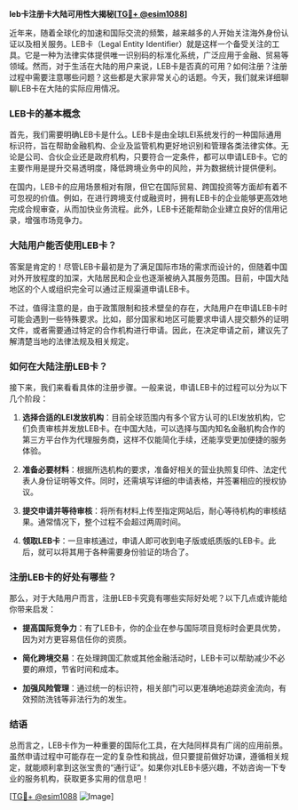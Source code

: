 **leb卡注册卡大陆可用性大揭秘[[TG💪+ @esim1088](https://t.me/s/esim1088)]**

近年来，随着全球化的加速和国际交流的频繁，越来越多的人开始关注海外身份认证以及相关服务。LEB卡（Legal Entity Identifier）就是这样一个备受关注的工具。它是一种为法律实体提供唯一识别码的标准化系统，广泛应用于金融、贸易等领域。然而，对于生活在大陆的用户来说，LEB卡是否真的可用？如何注册？注册过程中需要注意哪些问题？这些都是大家非常关心的话题。今天，我们就来详细聊聊LEB卡在大陆的实际应用情况。

### LEB卡的基本概念

首先，我们需要明确LEB卡是什么。LEB卡是由全球LEI系统发行的一种国际通用标识符，旨在帮助金融机构、企业及监管机构更好地识别和管理各类法律实体。无论是公司、合伙企业还是政府机构，只要符合一定条件，都可以申请LEB卡。它的主要作用是提升交易透明度，降低跨境业务中的风险，并为数据统计提供便利。

在国内，LEB卡的应用场景相对有限，但它在国际贸易、跨国投资等方面却有着不可忽视的价值。例如，在进行跨境支付或融资时，拥有LEB卡的企业能够更高效地完成合规审查，从而加快业务流程。此外，LEB卡还能帮助企业建立良好的信用记录，增强市场竞争力。

### 大陆用户能否使用LEB卡？

答案是肯定的！尽管LEB卡最初是为了满足国际市场的需求而设计的，但随着中国对外开放程度的加深，大陆居民和企业也逐渐被纳入其服务范围。目前，中国大陆地区的个人或组织完全可以通过正规渠道申请LEB卡。

不过，值得注意的是，由于政策限制和技术壁垒的存在，大陆用户在申请LEB卡时可能会遇到一些特殊要求。比如，部分国家和地区可能要求申请人提交额外的证明文件，或者需要通过特定的合作机构进行申请。因此，在决定申请之前，建议先了解清楚当地的法律法规及相关规定。

### 如何在大陆注册LEB卡？

接下来，我们来看看具体的注册步骤。一般来说，申请LEB卡的过程可以分为以下几个阶段：

1. **选择合适的LEI发放机构**：目前全球范围内有多个官方认可的LEI发放机构，它们负责审核并发放LEB卡。在中国大陆，可以选择与国内知名金融机构合作的第三方平台作为代理服务商，这样不仅能简化手续，还能享受更加便捷的服务体验。

2. **准备必要材料**：根据所选机构的要求，准备好相关的营业执照复印件、法定代表人身份证明等文件。同时，还需填写详细的申请表格，并签署相应的授权协议。

3. **提交申请并等待审核**：将所有材料上传至指定网站后，耐心等待机构的审核结果。通常情况下，整个过程不会超过两周时间。

4. **领取LEB卡**：一旦审核通过，申请人即可收到电子版或纸质版的LEB卡。此后，就可以将其用于各种需要身份验证的场合了。

### 注册LEB卡的好处有哪些？

那么，对于大陆用户而言，注册LEB卡究竟有哪些实际好处呢？以下几点或许能给你带来启发：

- **提高国际竞争力**：有了LEB卡，你的企业在参与国际项目竞标时会更具优势，因为对方更容易信任你的资质。
  
- **简化跨境交易**：在处理跨国汇款或其他金融活动时，LEB卡可以帮助减少不必要的麻烦，节省时间和成本。
  
- **加强风险管理**：通过统一的标识符，相关部门可以更准确地追踪资金流向，有效预防洗钱等非法行为的发生。

### 结语

总而言之，LEB卡作为一种重要的国际化工具，在大陆同样具有广阔的应用前景。虽然申请过程中可能存在一定的复杂性和挑战，但只要提前做好功课，遵循相关规定，就能顺利拿到这张宝贵的“通行证”。如果你对LEB卡感兴趣，不妨咨询一下专业的服务机构，获取更多实用的信息吧！

[[TG💪+ @esim1088](https://t.me/s/esim1088) ![Image](https://i.postimg.cc/4NQfJmqS/Snipaste-2025-05-13-00-14-12.png)]